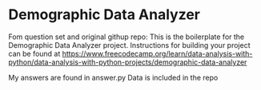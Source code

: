 # Demographic Data Analyzer

Fom question set and original githup repo: This is the boilerplate for the Demographic Data Analyzer project. Instructions for building your project can be found at https://www.freecodecamp.org/learn/data-analysis-with-python/data-analysis-with-python-projects/demographic-data-analyzer

My answers are found in answer.py
Data is included in the repo
